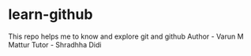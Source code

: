 # learn-github
This repo helps me to know and explore git and github
Author - Varun M Mattur
Tutor - Shradhha Didi
